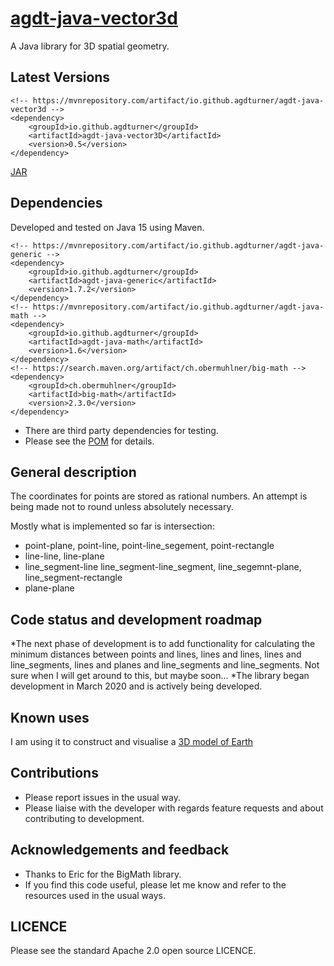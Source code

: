 # [agdt-java-vector3d](https://github.com/agdturner/agdt-java-vector3d)

A Java library for 3D spatial geometry.

## Latest Versions
```
<!-- https://mvnrepository.com/artifact/io.github.agdturner/agdt-java-vector3d -->
<dependency>
    <groupId>io.github.agdturner</groupId>
    <artifactId>agdt-java-vector3D</artifactId>
    <version>0.5</version>
</dependency>
```
[JAR](https://repo1.maven.org/maven2/io/github/agdturner/agdt-java-vector3d/0.5/agdt-java-generic-0.5.jar)

## Dependencies
Developed and tested on Java 15 using Maven.
```
<!-- https://mvnrepository.com/artifact/io.github.agdturner/agdt-java-generic -->
<dependency>
    <groupId>io.github.agdturner</groupId>
    <artifactId>agdt-java-generic</artifactId>
    <version>1.7.2</version>
</dependency>
<!-- https://mvnrepository.com/artifact/io.github.agdturner/agdt-java-math -->
<dependency>
    <groupId>io.github.agdturner</groupId>
    <artifactId>agdt-java-math</artifactId>
    <version>1.6</version>
</dependency>
<!-- https://search.maven.org/artifact/ch.obermuhlner/big-math -->
<dependency>
    <groupId>ch.obermuhlner</groupId>
    <artifactId>big-math</artifactId>
    <version>2.3.0</version>
</dependency>
```
- There are third party dependencies for testing.
- Please see the [POM](https://github.com/agdturner/agdt-java-vector3d/blob/master/pom.xml) for details.

## General description
The coordinates for points are stored as rational numbers. An attempt is being made not to round unless absolutely necessary.

Mostly what is implemented so far is intersection:
* point-plane, point-line, point-line_segement, point-rectangle
* line-line, line-plane
* line_segment-line line_segment-line_segment, line_segemnt-plane, line_segment-rectangle
* plane-plane

## Code status and development roadmap
*The next phase of development is to add functionality for calculating the minimum distances between points and lines, lines and lines, lines and line_segments, lines and planes and line_segments and line_segments. Not sure when I will get around to this, but maybe soon... 
*The library began development in March 2020 and is actively being developed. 

## Known uses
I am using it to construct and visualise a [3D model of Earth](https://github.com/agdturner/agdt-java-project-Earth)

## Contributions
- Please report issues in the usual way.
- Please liaise with the developer with regards feature requests and about contributing to development.

## Acknowledgements and feedback
* Thanks to Eric for the BigMath library.
* If you find this code useful, please let me know and refer to the resources used in the usual ways.

## LICENCE
Please see the standard Apache 2.0 open source LICENCE.
